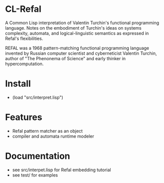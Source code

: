 # CL-Refal 
A Common Lisp interpretation of Valentin Turchin's functional programming language.
Notes on the embodiment of Turchin's ideas on systems complexity, automata, and logical-linguistic semantics as expressed in Refal's flexibilities.

REFAL was a 1968 pattern-matching functional programming language invented by Russian computer scientist and cyberneticist Valentin Turchin, author of "The Phenonema of Science" and early thinker in hypercomputation.

# Install
* (load "src/interpret.lisp")

# Features
* Refal pattern matcher as an object
* compiler and automata runtime modeler

# Documentation
* see src/interpet.lisp for Refal embedding tutorial
* see test/ for examples

